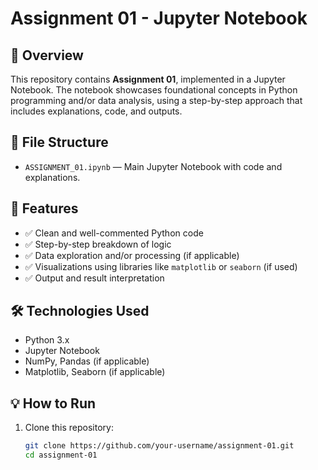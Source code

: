 # Assignment 01 - Jupyter Notebook

## 📘 Overview

This repository contains **Assignment 01**, implemented in a Jupyter Notebook. The notebook showcases foundational concepts in Python programming and/or data analysis, using a step-by-step approach that includes explanations, code, and outputs.

## 📂 File Structure

- `ASSIGNMENT_01.ipynb` — Main Jupyter Notebook with code and explanations.

## 🚀 Features

- ✅ Clean and well-commented Python code
- ✅ Step-by-step breakdown of logic
- ✅ Data exploration and/or processing (if applicable)
- ✅ Visualizations using libraries like `matplotlib` or `seaborn` (if used)
- ✅ Output and result interpretation

## 🛠️ Technologies Used

- Python 3.x
- Jupyter Notebook
- NumPy, Pandas (if applicable)
- Matplotlib, Seaborn (if applicable)

## 💡 How to Run

1. Clone this repository:
   ```bash
   git clone https://github.com/your-username/assignment-01.git
   cd assignment-01
